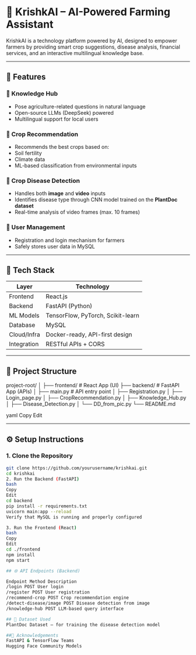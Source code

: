 # 🌾 KrishkAI – AI-Powered Farming Assistant

KrishkAI is a technology platform powered by AI, designed to empower farmers by providing smart crop suggestions, disease analysis, financial services, and an interactive multilingual knowledge base.

---

## 🚀 Features

### 🧠 Knowledge Hub
- Pose agriculture-related questions in natural language
- Open-source LLMs (DeepSeek) powered
- Multilingual support for local users

### 🌱 Crop Recommendation
- Recommends the best crops based on:
- Soil fertility
- Climate data
- ML-based classification from environmental inputs

### 🐛 Crop Disease Detection
- Handles both **image** and **video** inputs
- Identifies disease type through CNN model trained on the **PlantDoc dataset**
- Real-time analysis of video frames (max. 10 frames)

### 👤 User Management
- Registration and login mechanism for farmers
- Safely stores user data in MySQL

---

## 📁 Tech Stack

| Layer | Technology |
|---------------|---------------------------------|
| Frontend | React.js |
| Backend | FastAPI (Python) |
| ML Models | TensorFlow, PyTorch, Scikit-learn |
| Database | MySQL |
| Cloud/Infra | Docker-ready, API-first design |
| Integration | RESTful APIs + CORS |

---

## 📁 Project Structure

project-root/ │ ├── frontend/ # React App (UI) ├── backend/ # FastAPI App (APIs) │ ├── main.py # API entry point │ ├── Registration.py │ ├── Login_page.py │ ├── CropRecommendation.py │ ├── Knowledge_Hub.py │ ├── Disease_Detection.py │ └── DD_from_pic.py └── README.md

yaml
Copy
Edit

---

## ⚙️ Setup Instructions

### 1. Clone the Repository

```bash
git clone https://github.com/yourusername/krishkai.git
cd krishkai
2. Run the Backend (FastAPI)
bash
Copy
Edit
cd backend
pip install -r requirements.txt
uvicorn main:app --reload
Verify that MySQL is running and properly configured

3. Run the Frontend (React)
bash
Copy
Edit
cd ./frontend
npm install
npm start

## 🌐 API Endpoints (Backend)

Endpoint Method Description
/login POST User login
/register POST User registration
/recommend-crop POST Crop recommendation engine
/detect-disease/image POST Disease detection from image
/knowledge-hub POST LLM-based query interface

## 🧪 Dataset Used
PlantDoc Dataset – for training the disease detection model

##📌 Acknowledgements
FastAPI & TensorFlow Teams
Hugging Face Community Models
